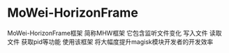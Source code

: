 # MoWei-HorizonFrame
MoWei-HorizonFrame框架 简称MHW框架 它包含监听文件变化 写入文件 读取文件 获取pid等功能 使用该框架 将大幅度提升magisk模块开发者的开发效率
